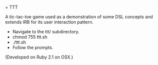 = TTT

A tic-tac-toe game used as a demonstration of some DSL concepts and extends IRB for its user interaction pattern.

 * Navigate to the ttt/ subdirectory.
 * chmod 755 ttt.sh
 * ./ttt.sh
 * Follow the prompts.

(Developed on Ruby 2.1 on OSX.)
